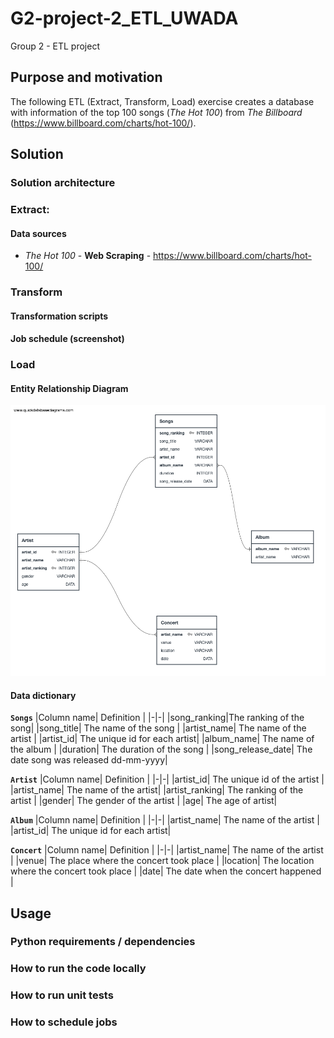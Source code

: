 # G2-project-2_ETL_UWADA
Group 2 - ETL project

## Purpose and motivation
The following ETL (Extract, Transform, Load) exercise creates a database with information of the top 100 songs (*The Hot 100*) from *The Billboard* (https://www.billboard.com/charts/hot-100/).


## Solution

### Solution architecture
### Extract:
#### Data sources
- *The Hot 100* - **Web Scraping** - https://www.billboard.com/charts/hot-100/

### Transform
#### Transformation scripts
#### Job schedule (screenshot)
### Load
#### Entity Relationship Diagram
![ERD](https://github.com/P219-C/G2-project-2_ETL_UWADA/blob/Oksana/ERD/QuickDBD-export%20(1).png)

#### Data dictionary
<b>`Songs`</b>
|Column name| Definition | 
|-|-|
|song_ranking|The ranking of the song| 
|song_title| The name of the song |
|artist_name| The name of the artist |
|artist_id| The unique id for each artist|
|album_name| The name of the album |
|duration| The duration of the song |
|song_release_date| The date song was released dd-mm-yyyy|

<b>`Artist`</b>
|Column name| Definition | 
|-|-|
|artist_id| The unique id of the artist |
|artist_name| The name of the artist|
|artist_ranking| The ranking of the artist |
|gender| The gender of the artist |
|age| The age of artist|

<b>`Album`</b>
|Column name| Definition | 
|-|-|
|artist_name| The name of the artist |
|artist_id| The unique id for each artist|

<b>`Concert`</b>
|Column name| Definition | 
|-|-|
|artist_name| The name of the artist |
|venue| The place where the concert took place |
|location| The location where the concert took place |
|date| The date when the concert happened |

## Usage

### Python requirements / dependencies
### How to run the code locally
### How to run unit tests
### How to schedule jobs
